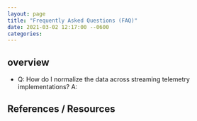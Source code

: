 ```yaml
---
layout: page
title: "Frequently Asked Questions (FAQ)"
date: 2021-03-02 12:17:00 --0600
categories:
---
```


## overview

- Q: How do I normalize the data across streaming telemetry implementations?
  A:

## References / Resources
